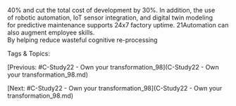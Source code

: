 40% and cut the total cost of development by 30%. In addition, the use  
of robotic automation, IoT sensor integration, and digital twin modeling  
for predictive maintenance supports 24x7 factory uptime.
21Automation can also augment employee skills.  
By helping reduce wasteful cognitive re-processing 

   Tags & Topics:
   

[Previous: #C-Study22 - Own your transformation_98](C-Study22 - Own your transformation_98.md)

[Next: #C-Study22 - Own your transformation_98](C-Study22 - Own your transformation_98.md)